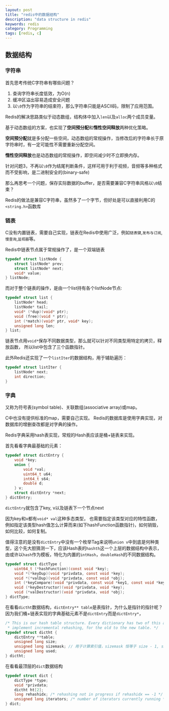 ```yaml
---
layout: post
title: "redis中的数据结构"
description: "data structure in redis"
keywords: redis
category: Programming
tags: [redis, c]
---
```


## 数据结构

### 字符串

首先思考传统C字符串有哪些问题？

1. 查询字符串长度低效，为O(n)
2. 缓冲区溢出容易造成安全问题
3. 以`\0`作为字符串的结束符，那么字符串只能是ASCII码，限制了应用范围。

Redis的解决思路类似于动态数组，结构体中加入`len`以及`alloc`两个成员变量。

基于动态数组的方案，也实现了**空间预分配**和**惰性空间释放**两种优化策略。

**空间预分配**就是多分配一些空间，动态数组的常规操作，当修改后的字符串长于原字符串时，有一定可能性不需要重新分配空间。

**惰性空间释放**也是动态数组的常规操作，即空间减少时不立即换内存。

针对问题3，不再以`\0`作为结尾判断条件，这样可用于利于视频，音频等多种格式而不受影响，是二进制安全的(binary-safe)

那么再思考一个问题，保存实际数据的buffer，是否需要兼容C字符串风格以`\0`结束？

Redis的做法是兼容C字符串，虽然多了一个字节，但好处是可以直接利用C的`<string.h>`函数库

### 链表

C没有内置链表，需要自己实现，链表在Redis中使用广泛，例如`链表键`,`发布与订阅`,`慢查询`,`监视器`等。

Redis中链表节点属于常规操作了，是一个双端链表

```c
typedef struct listNode {
    struct listNode* prev;
    struct listNode* next;
    void* value;
} listNode;
```

而对于整个链表的操作，是由一个list持有各个listNode节点:

```c
typedef struct list {
    listNode* head;
    listNode* tail;
    void* (*dup)(void* ptr);
    void (free)(void * ptr);
    int (*match)(void* ptr, void* key);
    unsigned long len;
} list;
```

链表节点用`void*`保存不同数据类型，那么就可以针对不同类型用特定的拷贝，释放函数，
所以list中包含了三个函数指针。

此外Redis还实现了一个`listIter`的数据结构，用于辅助遍历：

```c
typedef struct listIter {
    listNode* next;
    int direction;
}
```

### 字典
又称为符号表(symbol table)、关联数组(associative array)或map。

C中也没有提供标准的map，需要自己实现。
Redis的数据库是使用字典实现，对数据库的增删查改都是对字典的操作。

Redis字典采用hash表实现，常规的Hash表应该是桶+链表来实现。

首先看看字典最基础的元素：

```c
typedef struct dictEntry {
    void *key;
    union {
        void *val;
        uint64_t u64;
        int64_t s64;
        double d;
    } v;
    struct dictEntry *next;
} dictEntry;
```

`dictEntry`就包含了key, v以及链表下一个节点next

因为key和v都有`void* val`这种多态类型，
也需要指定该类型对应的特性函数，例如指定该类型hash值怎么计算而来(如下hashFunction函数指针)，如何销毁，如何比较，如何复制。

值得注意的是没有`dictEntry`中没有一个枚举Tag来说明`union v`中到底是何种类型，这个先大胆猜测一下，应该Hash表的`hashth`这一个上层的数据结构中表示，
由或许以`hash`作为模板，特化为内置的`intHash`，`doubleHash`的不同数据结构。

```c
typedef struct dictType {
    uint64_t (*hashFunction)(const void *key);
    void *(*keyDup)(void *privdata, const void *key);
    void *(*valDup)(void *privdata, const void *obj);
    int (*keyCompare)(void *privdata, const void *key1, const void *key2);
    void (*keyDestructor)(void *privdata, void *key);
    void (*valDestructor)(void *privdata, void *obj);
} dictType;
```

在看看`dictht`数据结构，`dictEntry** table`是表指针，为什么是指针的指针呢？
因为我们桶+链表实现的字典基础元素不是`dictEntry`而是`dictEntry*`，

```c
/* This is our hash table structure. Every dictionary has two of this as we
 * implement incremental rehashing, for the old to the new table. */
typedef struct dictht {
    dictEntry **table;
    unsigned long size;
    unsigned long sizemask; // 用于计算索引值，sizemask 恒等于 size - 1, size一定是2^n
    unsigned long used;
} dictht;
```

在看看最顶层的`dict`数据结构
```c
typedef struct dict {
    dictType *type;
    void *privdata;
    dictht ht[2];
    long rehashidx; /* rehashing not in progress if rehashidx == -1 */
    unsigned long iterators; /* number of iterators currently running */
} dict;
```
